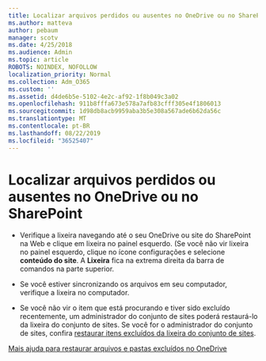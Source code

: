 ```yaml
---
title: Localizar arquivos perdidos ou ausentes no OneDrive ou no SharePoint
ms.author: matteva
author: pebaum
manager: scotv
ms.date: 4/25/2018
ms.audience: Admin
ms.topic: article
ROBOTS: NOINDEX, NOFOLLOW
localization_priority: Normal
ms.collection: Adm_O365
ms.custom: ''
ms.assetid: d4de6b5e-5102-4e2c-af92-1f8b049c3a02
ms.openlocfilehash: 911b8fffa673e578a7afb83cfff305e4f1806013
ms.sourcegitcommit: 1d98db8acb9959aba3b5e308a567ade6b62da56c
ms.translationtype: MT
ms.contentlocale: pt-BR
ms.lasthandoff: 08/22/2019
ms.locfileid: "36525407"
---
```

# <a name="find-lost-or-missing-files-in-onedrive-or-sharepoint"></a>Localizar arquivos perdidos ou ausentes no OneDrive ou no SharePoint

- Verifique a lixeira navegando até o seu OneDrive ou site do SharePoint na Web e clique em lixeira no painel esquerdo. (Se você não vir lixeira no painel esquerdo, clique no ícone configurações e selecione **conteúdo do site**. A **Lixeira** fica na extrema direita da barra de comandos na parte superior. 
    
- Se você estiver sincronizando os arquivos em seu computador, verifique a lixeira no computador. 
    
- Se você não vir o item que está procurando e tiver sido excluído recentemente, um administrador do conjunto de sites poderá restaurá-lo da lixeira do conjunto de sites. Se você for o administrador do conjunto de sites, confira [restaurar itens excluídos da lixeira do conjunto de sites](https://go.microsoft.com/fwlink/?linkid=866439).
    
[Mais ajuda para restaurar arquivos e pastas excluídos no OneDrive](https://go.microsoft.com/fwlink/?linkid=872872)
  

